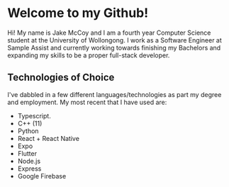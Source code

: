 # Welcome to my Github!
Hi! My name is Jake McCoy and I am a fourth year Computer Science student at the University of Wollongong. I work as a Software Engineer at Sample Assist and currently working towards finishing my Bachelors and expanding my skills to be a proper full-stack developer.


## Technologies of Choice
I've dabbled in a few different languages/technologies as part my degree and employment. My most recent that I have used are:
- Typescript.
- C++ (11)
- Python
- React + React Native
- Expo
- Flutter
- Node.js
- Express
- Google Firebase
